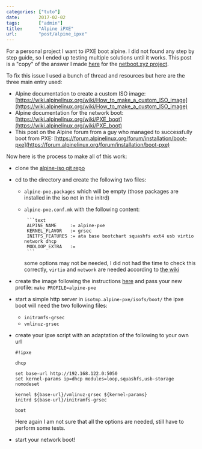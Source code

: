 ```yaml
---
categories: ["tuto"]
date:       2017-02-02
tags:       ["admin"]
title:      "Alpine iPXE"
url:        "post/alpine_ipxe"
---
```


For a personal project I want to iPXE boot alpine. I did not found any step by
step guide, so I ended up testing multiple solutions until it works. This
post is a "copy" of the answer I made [here](https://github.com/antonym/netboot.xyz/issues/30#issuecomment-276722892) for the [netboot.xyz project](https://netboot.xyz).

To fix this issue I used a bunch of thread and resources but here are the three
main entry used:

<!--more-->
- Alpine documentation to create a custom ISO image:
[https://wiki.alpinelinux.org/wiki/How_to_make_a_custom_ISO_image](https://wiki.alpinelinux.org/wiki/How_to_make_a_custom_ISO_image)
- Alpine documentation for the network boot:
[https://wiki.alpinelinux.org/wiki/PXE_boot](https://wiki.alpinelinux.org/wiki/PXE_boot)
- This post on the Alpine forum from a guy who managed to successfully boot from PXE:
[https://forum.alpinelinux.org/forum/installation/boot-pxe](https://forum.alpinelinux.org/forum/installation/boot-pxe)

Now here is the process to make all of this work:

- clone the [alpine-iso git repo](http://git.alpinelinux.org/cgit/alpine-iso/)
- cd to the directory and create the following two files:
  - `alpine-pxe.packages` which will be empty (those packages are installed in the iso not in the initrd)
  - `alpine-pxe.conf.mk` with the following content:

         ```text
         ALPINE_NAME     := alpine-pxe
         KERNEL_FLAVOR   := grsec
         INITFS_FEATURES := ata base bootchart squashfs ext4 usb virtio network dhcp
         MODLOOP_EXTRA   :=
         ```
    some options may not be needed, I did not had the time to check this correctly,
	`virtio` and `network` are needed according to
	[the wiki](https://wiki.alpinelinux.org/wiki/PXE_boot#Using_pxelinux_instead_of_gPXE)

- create the image following the instructions [here](https://wiki.alpinelinux.org/wiki/How_to_make_a_custom_ISO_image) and pass your new profile: `make PROFILE=alpine-pxe`
- start a simple http server in `isotmp.alpine-pxe/isofs/boot/` the ipxe boot will need the two following files:
  - `initramfs-grsec`
  - `vmlinuz-grsec`
- create your ipxe script with an adaptation of the following to your own url

    ```text
    #!ipxe

    dhcp

    set base-url http://192.168.122.0:5050
    set kernel-params ip=dhcp modules=loop,squashfs,usb-storage nomodeset

    kernel ${base-url}/vmlinuz-grsec ${kernel-params}
    initrd ${base-url}/initramfs-grsec

    boot
    ```
  Here again I am not sure that all the options are needed, still have to perform some tests.
- start your network boot!
